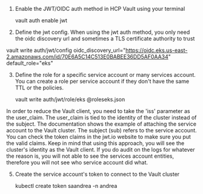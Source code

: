 
1. Enable the JWT/OIDC auth method in HCP Vault using your terminal

    vault auth enable jwt

2. Define the jwt config. When using the jwt auth method, you only need the oidc discovery url and sometimes a TLS certificate authority to trust

vault write auth/jwt/config
    oidc_discovery_url="https://oidc.eks.us-east-2.amazonaws.com/id/70E6A5C14C513E0BABEE36DD5AF0AA34" \
    default_role="eks"
    
3. Define the role for a specific service account or many services account. You can create a role per service account if they don't have the same TTL or the policies. 
        
    vault write auth/jwt/role/eks @roleseks.json 

In order to reduce the Vault client, you need to take the 'iss' parameter as the user_claim. The user_claim is tied to the identity of the cluster instead of the subject. The documentation shows the example of attaching the service account to the Vault cluster. The subject (sub) refers to the service account.
You can check the token claims in the jwt.io website to make sure you put the valid claims. 
Keep in mind that using this approach, you will see the cluster's identity as the Vault client. 
If you do audit on the logs for whatever the reason is, you will not able to see the services account entities, therefore you will not see who service account did what. 

5. Create the service account's token to connect to the Vault cluster

    kubectl create token saandrea -n andrea
    
